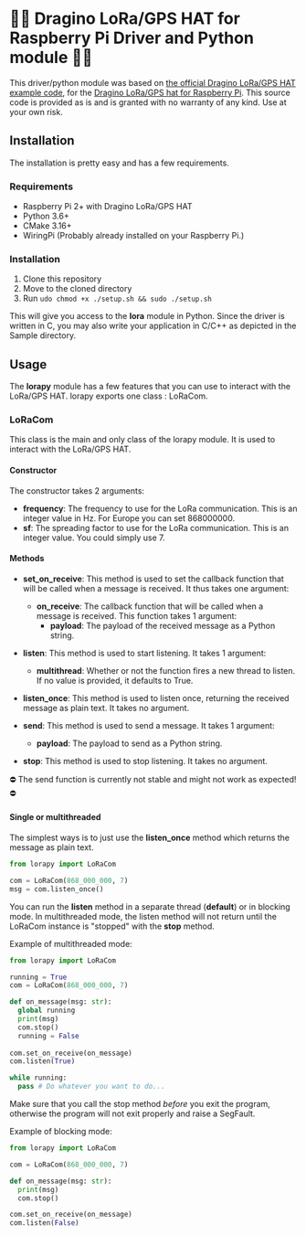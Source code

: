# 👨‍💻 Dragino LoRa/GPS HAT for Raspberry Pi Driver and Python module 👨‍💻
This driver/python module was based on [the official Dragino LoRa/GPS HAT example code](https://github.com/dragino/rpi-lora-tranceiver), for the [Dragino LoRa/GPS hat for Raspberry Pi](https://www.dragino.com/products/lora/item/106-lora-gps-hat.html).
This source code is provided as is and is granted with no warranty of any kind. Use at your own risk.

## Installation
The installation is pretty easy and has a few requirements.

### Requirements
* Raspberry Pi 2+ with Dragino LoRa/GPS HAT
* Python 3.6+
* CMake 3.16+
* WiringPi (Probably already installed on your Raspberry Pi.)

### Installation
1. Clone this repository
2. Move to the cloned directory
3. Run `udo chmod +x ./setup.sh && sudo ./setup.sh`

This will give you access to the **lora** module in Python. Since the driver is written in C, you may also write your application in C/C++ as depicted in the Sample directory.

## Usage
The **lorapy** module has a few features that you can use to interact with the LoRa/GPS HAT. lorapy exports one class : LoRaCom.

### LoRaCom
This class is the main and only class of the lorapy module. It is used to interact with the LoRa/GPS HAT.

#### Constructor
The constructor takes 2 arguments:
* **frequency**: The frequency to use for the LoRa communication. This is an integer value in Hz. For Europe you can set 868000000.
* **sf**: The spreading factor to use for the LoRa communication. This is an integer value. You could simply use 7.

#### Methods
* **set_on_receive**: This method is used to set the callback function that will be called when a message is received. It thus takes one argument:
  * **on_receive**: The callback function that will be called when a message is received. This function takes 1 argument:
    * **payload**: The payload of the received message as a Python string.

* **listen**: This method is used to start listening. It takes 1 argument:
  * **multithread**: Whether or not the function fires a new thread to listen. If no value is provided, it defaults to True.

* **listen_once**: This method is used to listen once, returning the received message as plain text. It takes no argument.

* **send**: This method is used to send a message. It takes 1 argument:
  * **payload**: The payload to send as a Python string.

* **stop**: This method is used to stop listening. It takes no argument.

⛔ The send function is currently not stable and might not work as expected! ⛔

#### Single or multithreaded
The simplest ways is to just use the **listen_once** method which returns the message as plain text.
```python
from lorapy import LoRaCom

com = LoRaCom(868_000_000, 7)
msg = com.listen_once()
```


You can run the **listen** method in a separate thread (**default**) or in blocking mode.
In multithreaded mode, the listen method will not return until the LoRaCom instance is "stopped" with the **stop** method.

Example of multithreaded mode:
```python
from lorapy import LoRaCom

running = True
com = LoRaCom(868_000_000, 7)

def on_message(msg: str):
  global running
  print(msg)
  com.stop()
  running = False
  
com.set_on_receive(on_message)
com.listen(True)

while running:
  pass # Do whatever you want to do...
```

Make sure that you call the stop method *before* you exit the program, otherwise the program will not exit properly and raise a SegFault.

Example of blocking mode:
```python
from lorapy import LoRaCom

com = LoRaCom(868_000_000, 7)

def on_message(msg: str):
  print(msg)
  com.stop()

com.set_on_receive(on_message)
com.listen(False)
```
